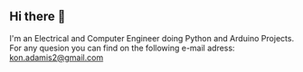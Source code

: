 ## Hi there 👋

I'm an Electrical and Computer Engineer doing Python and Arduino Projects.
For any quesion you can find on the following e-mail adress: kon.adamis2@gmail.com
